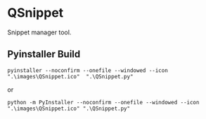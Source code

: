 # QSnippet

Snippet manager tool.

## Pyinstaller Build
```
pyinstaller --noconfirm --onefile --windowed --icon ".\images\QSnippet.ico"  ".\QSnippet.py"
```

or 

```
python -m PyInstaller --noconfirm --onefile --windowed --icon ".\images\QSnippet.ico" ".\QSnippet.py"
```